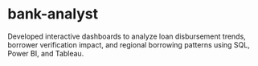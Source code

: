 # bank-analyst
Developed interactive dashboards to analyze loan disbursement trends, borrower verification impact, and regional borrowing patterns using SQL, Power BI, and Tableau.

